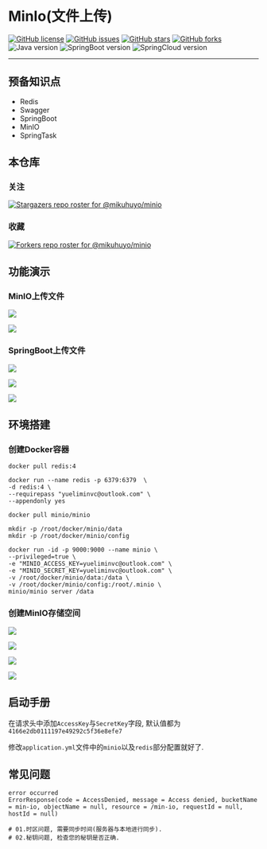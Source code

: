 # MinIo(文件上传)

[![GitHub license](https://img.shields.io/github/license/mikuhuyo/minio)](https://github.com/mikuhuyo/minio/blob/master/LICENSE)
[![GitHub issues](https://img.shields.io/github/issues/mikuhuyo/minio)](https://github.com/mikuhuyo/minio/issues)
[![GitHub stars](https://img.shields.io/github/stars/mikuhuyo/minio)](https://github.com/mikuhuyo/minio/stargazers)
[![GitHub forks](https://img.shields.io/github/forks/mikuhuyo/minio)](https://github.com/mikuhuyo/minio/network)
![Java version](https://img.shields.io/badge/Jdk-1.8-yellow)
![SpringBoot version](https://img.shields.io/badge/SpringBoot-2.1.13-brightgreen)
![SpringCloud version](https://img.shields.io/badge/MinIO-last-ff69b4)

---

## 预备知识点

- Redis
- Swagger
- SpringBoot
- MinIO
- SpringTask

## 本仓库

### 关注

[![Stargazers repo roster for @mikuhuyo/minio](https://reporoster.com/stars/mikuhuyo/minio)](https://github.com/mikuhuyo/minio/stargazers)

### 收藏

[![Forkers repo roster for @mikuhuyo/minio](https://reporoster.com/forks/mikuhuyo/minio)](https://github.com/mikuhuyo/minio/network/members)

## 功能演示

### MinIO上传文件

![](./assert/assert-05.png)

![](./assert/assert-06.png)

### SpringBoot上传文件

![](./assert/assert-07.png)

![](./assert/assert-08.png)

![](./assert/assert-09.png)

## 环境搭建

### 创建Docker容器

```shell script
docker pull redis:4

docker run --name redis -p 6379:6379  \
-d redis:4 \
--requirepass "yueliminvc@outlook.com" \
--appendonly yes
```

```shell script
docker pull minio/minio

mkdir -p /root/docker/minio/data
mkdir -p /root/docker/minio/config

docker run -id -p 9000:9000 --name minio \
--privileged=true \
-e "MINIO_ACCESS_KEY=yueliminvc@outlook.com" \
-e "MINIO_SECRET_KEY=yueliminvc@outlook.com" \
-v /root/docker/minio/data:/data \
-v /root/docker/minio/config:/root/.minio \
minio/minio server /data
```

### 创建MinIO存储空间

![](./assert/assert-01.png)

![](./assert/assert-02.png)

![](./assert/assert-03.png)

![](./assert/assert-04.png)

## 启动手册

在请求头中添加`AccessKey`与`SecretKey`字段, 默认值都为`4166e2db0111197e49292c5f36e8efe7`

修改`application.yml`文件中的`minio`以及`redis`部分配置就好了.

## 常见问题

```shell script
error occurred
ErrorResponse(code = AccessDenied, message = Access denied, bucketName = min-io, objectName = null, resource = /min-io, requestId = null, hostId = null)

# 01.时区问题, 需要同步时间(服务器与本地进行同步).
# 02.秘钥问题, 检查您的秘钥是否正确.

```
